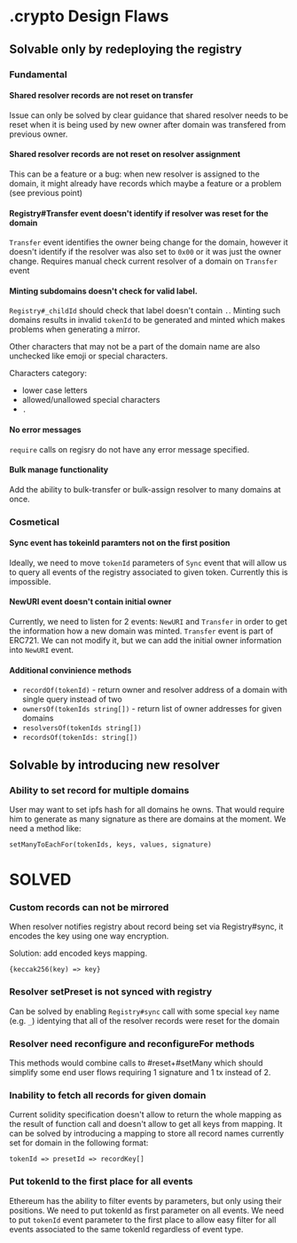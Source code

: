 # .crypto Design Flaws

## Solvable only by redeploying the registry

### Fundamental

#### Shared resolver records are not reset on transfer

Issue can only be solved by clear guidance that shared resolver needs to be reset when it is being used by new owner after domain was transfered from previous owner.

#### Shared resolver records are not reset on resolver assignment

This can be a feature or a bug: when new resolver is assigned to the domain, it might already have records which maybe a feature or a problem (see previous point)


#### Registry#Transfer event doesn't identify if resolver was reset for the domain

`Transfer` event identifies the owner being change for the domain, however it doesn't identify if the resolver was also set to `0x00` or it was just the owner change. Requires manual check current resolver of a domain on `Transfer` event


#### Minting subdomains doesn't check for valid label.

`Registry#_childId` should check that label doesn't contain `.`. Minting such domains results in invalid `tokenId` to be generated and minted which makes problems when generating a mirror.

Other characters that may not be a part of the domain name are also unchecked like emoji or special characters.

Characters category:

* lower case letters
* allowed/unallowed special characters
* `.`

#### No error messages

`require` calls on regisry do not have any error message specified.

#### Bulk manage functionality

Add the ability to bulk-transfer or bulk-assign resolver to many domains at once.


### Cosmetical

#### Sync event has tokeinId paramters not on the first position

Ideally, we need to move `tokenId` parameters of `Sync` event that will allow us to query all events of the registry associated to given token. Currently this is impossible.

#### NewURI event doesn't contain initial owner

Currently, we need to listen for 2 events: `NewURI` and `Transfer` in order to get the information how a new domain was minted.
`Transfer` event is part of ERC721. We can not modify it, but we can add the initial owner information into `NewURI` event.

#### Additional convinience methods

* `recordOf(tokenId)` - return owner and resolver address of a domain with single query instead of two
* `ownersOf(tokenIds string[])` - return list of owner addresses for given domains
* `resolversOf(tokenIds string[])`
* `recordsOf(tokenIds: string[])`


## Solvable by introducing new resolver

### Ability to set record for multiple domains

User may want to set ipfs hash for all domains he owns.
That would require him to generate as many signature as there are domains at the moment.
We need a method like:

```
setManyToEachFor(tokenIds, keys, values, signature)
```

# SOLVED

### Custom records can not be mirrored

When resolver notifies registry about record being set via Registry#sync, it encodes the key using one way encryption.

Solution: add encoded keys mapping.

```
{keccak256(key) => key}
```

### Resolver setPreset is not synced with registry


Can be solved by enabling `Registry#sync` call with some special `key` name (e.g. `_`) identying that all of the resolver records were reset for the domain

### Resolver need reconfigure and reconfigureFor methods

This methods would combine calls to #reset+#setMany which should simplify some end user flows requiring 1 signature and 1 tx instead of 2.


### Inability to fetch all records for given domain

Current solidity specification doesn't allow to return the whole mapping as the result of function call and doesn't allow to get all keys from mapping. It can be solved by introducing a mapping to store all record names currently set for domain in the following format:

```
tokenId => presetId => recordKey[]
```

### Put tokenId to the first place for all events

Ethereum has the ability to filter events by parameters, but only using their positions. We need to put tokenId as first parameter on all events. We need to put `tokenId` event parameter to the first place to allow easy filter for all events associated to the same tokenId regardless of event type.


